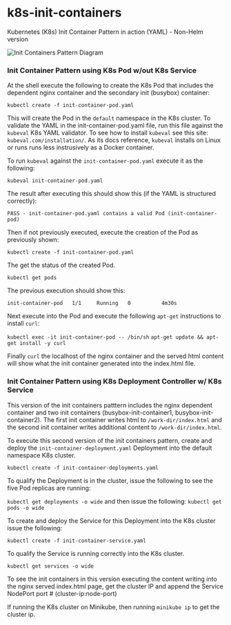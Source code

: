 # k8s-init-containers
Kubernetes (K8s) Init Container Pattern in action (YAML) - Non-Helm version

![Init Containers Pattern Diagram](https://github.com/isgo-golgo13/k8s-init-containers/pngs/init-containers.png)


### Init Container Pattern using K8s Pod w/out K8s Service

At the shell execute the following to create the K8s Pod that includes the dependent nginx container and 
the secondary init (busybox) container:

`kubectl create -f init-container-pod.yaml`

This will create the Pod in the `default` namespace in the K8s cluster. To validate the YAML in the init-container-pod.yaml file, 
run this file against the `kubeval` K8s YAML validator. To see how to install `kubeval` see this site: `kubeval.com/installation/`. 
As its docs reference, `kubeval` installs on Linux or runs runs less instrusively as a Docker container.

To run `kubeval` against the `init-container-pod.yaml` execute it as the following:

`kubeval init-container-pod.yaml` 

The result after executing this should show this (if the YAML is structured correctly):

`PASS - init-container-pod.yaml contains a valid Pod (init-container-pod)`

Then if not previously executed, execute the creation of the Pod as previously shown:

`kubectl create -f init-container-pod.yaml`

The get the status of the created Pod.

`kubectl get pods`

The previous execution should show this:

`init-container-pod   1/1     Running   0          4m30s`

Next execute into the Pod and execute the following `apt-get` instructions to install `curl`:

`kubectl exec -it init-container-pod -- /bin/sh`
`apt-get update && apt-get install -y curl`

Finally `curl` the localhost of the nginx container and the served html content will show what 
the init container generated into the index.html file.




### Init Container Pattern using K8s Deployment Controller w/ K8s Service

This version of the init containers patttern includes the nginx dependent container and two init containers 
(busybox-init-container1, busybox-init-container2). The first init container writes html to `/work-dir/index.html` and
the second init container writes additional content to `/work-dir/index.html`.

To execute this second version of the init containers pattern, create and deploy the `init-container-deployment.yaml` Deployment
into the default namespace K8s cluster. 

`kubectl create -f init-container-deployments.yaml` 

To qualify the Deployment is in the cluster, issue the following to see the five Pod replicas are running:

`kubectl get deployments -o wide` and then issue the following:
`kubectl get pods -o wide`

To create and deploy the Service for this Deployment into the K8s cluster issue the following:

`kubectl create -f init-container-service.yaml`

To qualify the Service is running correctly into the K8s cluster.

`kubectl get services -o wide`

To see the init containers in this version executing the content writing into the nginx served index.html page, get the cluster IP and 
append the Service NodePort port # (cluster-ip:node-port)

If running the K8s cluster on Minikube, then running `minikube ip` to get the cluster ip.